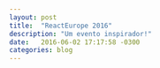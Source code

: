 ```yaml
---
layout: post
title:  "ReactEurope 2016"
description: "Um evento inspirador!"
date:   2016-06-02 17:17:58 -0300
categories: blog
---
```

